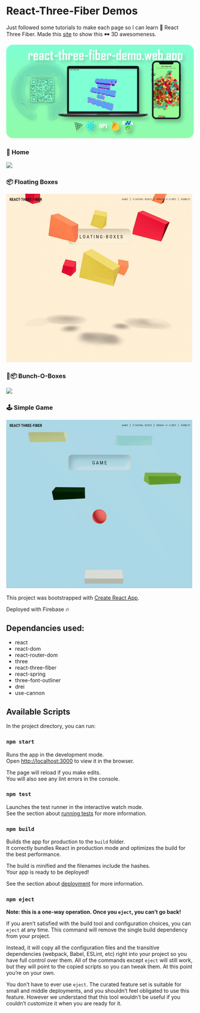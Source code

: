 # React-Three-Fiber Demos

Just followed some tutorials to make each page so I can learn 🧬 React Three Fiber. Made this [site](https://react-three-fiber-demo.web.app/) to show this 🕶 3D awesomeness.

![Webpage Banner](/public/github-repo-banner.png?raw=true)

### 🏡 Home

![](https://github.com/hernandez87v/three-js/blob/main/public/react-three-fiber-home.gif?raw=true)

### 📦 Floating Boxes

![](https://github.com/hernandez87v/three-js/blob/main/public/react-three-fiber-floating-boxes.gif?raw=true)

### 🎁📦 Bunch-O-Boxes

![](https://github.com/hernandez87v/three-js/blob/main/public/react-three-fiber-bunch-o-cubes.gif?raw=true)

### 🕹 Simple Game

![](https://github.com/hernandez87v/three-js/blob/main/public/react-three-fiber-game.gif?raw=true)

This project was bootstrapped with [Create React App](https://github.com/facebook/create-react-app).

Deployed with Firebase 🔥

## Dependancies used:

- react
- react-dom
- react-router-dom
- three
- react-three-fiber
- react-spring
- three-font-outliner
- drei
- use-cannon

## Available Scripts

In the project directory, you can run:

### `npm start`

Runs the app in the development mode.<br />
Open [http://localhost:3000](http://localhost:3000) to view it in the browser.

The page will reload if you make edits.<br />
You will also see any lint errors in the console.

### `npm test`

Launches the test runner in the interactive watch mode.<br />
See the section about [running tests](https://facebook.github.io/create-react-app/docs/running-tests) for more information.

### `npm build`

Builds the app for production to the `build` folder.<br />
It correctly bundles React in production mode and optimizes the build for the best performance.

The build is minified and the filenames include the hashes.<br />
Your app is ready to be deployed!

See the section about [deployment](https://facebook.github.io/create-react-app/docs/deployment) for more information.

### `npm eject`

**Note: this is a one-way operation. Once you `eject`, you can’t go back!**

If you aren’t satisfied with the build tool and configuration choices, you can `eject` at any time. This command will remove the single build dependency from your project.

Instead, it will copy all the configuration files and the transitive dependencies (webpack, Babel, ESLint, etc) right into your project so you have full control over them. All of the commands except `eject` will still work, but they will point to the copied scripts so you can tweak them. At this point you’re on your own.

You don’t have to ever use `eject`. The curated feature set is suitable for small and middle deployments, and you shouldn’t feel obligated to use this feature. However we understand that this tool wouldn’t be useful if you couldn’t customize it when you are ready for it.
